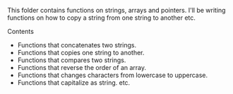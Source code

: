 This folder contains functions on strings, arrays and pointers. I'll be writing functions on how to copy a string from one string to another etc.

Contents
* Functions that concatenates two strings.
* Functions that  copies one string to another.
* Functions that compares two strings.
* Functions that reverse the order of an array.
* Functions that changes characters from lowercase to uppercase.
* Functions that capitalize as string.
etc.
